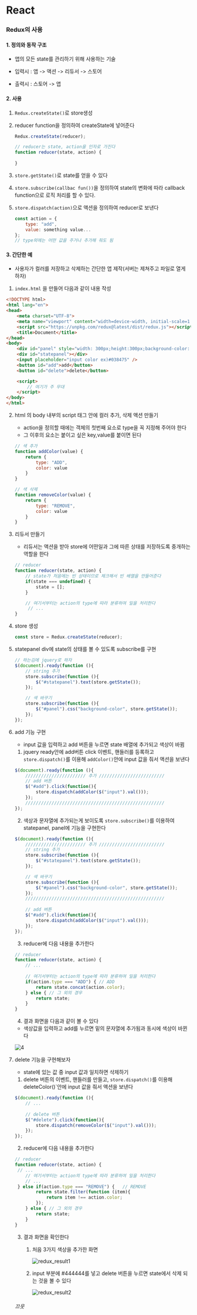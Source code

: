 # React

### Redux의 사용



#### 1. 정의와 동작 구조

* 앱의 모든 state를 관리하기 위해 사용하는 기술

* 입력시 : 앱 -> 액션 -> 리듀서 -> 스토어
* 출력시 : 스토어 ->  앱



#### 2. 사용

1. `Redux.createState()`로 store생성

2. reducer function을 정의하여 createState에 넣어준다

   ```javascript
   Redux.createState(reducer);
   
   // reducer는 state, action을 인자로 가진다
   function reducer(state, action) {
       
   }
   ```



3. `store.getState()`로 state를 얻을 수 있다

4. `store.subscribe(callbac fun())`을 정의하여 state의 변화에 따라 callback function으로 로직 처리를 할 수 있다.

5. `store.dispatch(action)`으로 액션을 정의하여 reducer로 보낸다

   ```javascript
   const action = {
       type: "add",
       value: something value...
   };
   // type외에는 어떤 값을 주거나 추가해 줘도 됨
   ```



#### 3. 간단한 예

* 사용자가 컬러를 저장하고 삭제하는 간단한 앱 제작(서버는 제쳐주고 파일로 열게 하자)

1.  `index.html` 을 만들어 다음과 같이 내용 작성

   ```html
   <!DOCTYPE html>
   <html lang="en">
   <head>
       <meta charset="UTF-8">
       <meta name="viewport" content="width=device-width, initial-scale=1.0">
       <script src="https://unpkg.com/redux@latest/dist/redux.js"></script>
       <title>Document</title>
   </head>
   <body>
       <div id="panel" style="width: 300px;height:300px;background-color: blue;"></div>
       <div id="statepanel"></div>
       <input placeholder="input color ex)#038475" />
       <button id="add">add</button>
       <button id="delete">delete</button>
   
       <script>
           // 여기가 주 무대
       </script>
   </body>
   </html>
   ```

   

2. html 의 body 내부의 script 태그 안에 컬러 추가, 삭제 액션 만들기

   * action을 정의할 때에는 객체의 첫번째 요소로 type을 꼭 지정해 주어야 한다
   * 그 이후의 요소는 붙이고 싶은 key,value를 붙이면 된다

   ```javascript
   // 색 추가
   function addColor(value) {
       return {
           type: "ADD",
           color: value
       }
   }
   
   // 색 삭제
   function removeColor(value) {
       return {
           type: "REMOVE",
           color: value
       }
   }
   ```

   

3. 리듀서 만들기

   * 리듀서는 액션을 받아 store에 어떤일과 그에 따른 상태를 저장하도록 중개하는 역할을 한다

   ```javascript
   // reducer
   function reducer(state, action) {
       // state가 처음에는 빈 상태이므로 체크해서 빈 배열을 만들어준다
       if(state === undefined) {
           state = [];
       }
   
       // 여기서부터는 action의 type에 따라 분류하여 일을 처리한다
      	// ...
   }
   ```
   
   
   
4. store 생성

   ```javascript
   const store = Redux.createState(reducer);
   ```

   

5. statepanel div에 state의 상태를 볼 수 있도록 subscribe를 구현

   ```javascript
   // 하는김에 jquery로 하자
   $(document).ready(function (){
       // string 추가
       store.subscribe(function (){
           $("#statepanel").text(store.getState());    
       });
   
       // 색 바꾸기
       store.subscribe(function (){
           $("#panel").css("background-color", store.getState());
       });
   });
   ```



6. add 기능 구현

   * input 값을 입력하고 add 버튼을 누르면 state 배열에 추가되고 색상이 바뀜
   
   
   
   1. jquery ready안에 add버튼 click 이벤트, 핸들러를 등록하고 `store.dispatch()`를 이용해 `addColor()`안에 input 값을 줘서 액션을 보낸다
   
   ```javascript
   $(document).ready(function (){
       /////////////////////// 추가 /////////////////////////
       // add 버튼
       $("#add").click(function(){
           store.dispatch(addColor($("input").val()));
       });
       /////////////////////////////////////////////////////
   });	
   ```
   
   
   
   2. 색상과 문자열에 추가되는게 보이도록 `store.subscribe()`를 이용하여 statepanel, panel에 기능을 구현한다 
   
   ```javascript
   $(document).ready(function (){
       /////////////////////// 추가 /////////////////////////
       // string 추가
       store.subscribe(function (){
           $("#statepanel").text(store.getState());    
       });
   
       // 색 바꾸기
       store.subscribe(function (){
           $("#panel").css("background-color", store.getState());
       });
       /////////////////////////////////////////////////////
       
       // add 버튼
       $("#add").click(function(){
           store.dispatch(addColor($("input").val()));
       });
   });	
   ```
   
   
   
   3. reducer에 다음 내용을 추가한다
   
   ```javascript
   // reducer
   function reducer(state, action) {
       // ...
       
       // 여기서부터는 action의 type에 따라 분류하여 일을 처리한다    
       if(action.type === "ADD") { // ADD
           return state.concat(action.color);
       } else { // 그 외의 경우 
           return state;
       }
   }
   ```
   
   
   
   4. 결과 화면을 다음과 같이 볼 수 있다
   
   * 색상값을 입력하고 add를 누르면 밑의 문자열에 추가됨과 동시에 색상이 바뀐다
   
   ![4](https://user-images.githubusercontent.com/20276476/74297855-6942cd80-4d8b-11ea-98e9-747b0e0ffe71.png)

8. delete 기능을 구현해보자

   * state에 있는 값 중 input 값과 일치하면 삭제하기

   1. delete 버튼의 이벤트, 핸들러를 만들고, `store.dispatch()`를 이용해 deleteColor()`안에 input 값을 줘서 액션을 보낸다

   ```javascript
   $(document).ready(function (){
       // ...
       
       // delete 버튼
       $("#delete").click(function(){
           store.dispatch(removeColor($("input").val()));
       });
   });
   ```

   

   2. reducer에 다음 내용을 추가한다

   ```javascript
   // reducer
   function reducer(state, action) {
   	// ...
       // 여기서부터는 action의 type에 따라 분류하여 일을 처리한다
       // ...
   	} else if(action.type === "REMOVE") {	// REMOVE
           return state.filter(function (item){
               return item !== action.color;
           });
       } else {	// 그 외의 경우
           return state;
       }
   }
   ```

   

   3. 결과 화면을 확인한다

      1. 처음 3가지 색상을 추가한 화면

         ![redux_result1](https://user-images.githubusercontent.com/20276476/74309439-17f80580-4dae-11ea-81c6-5c0f5dae6470.png)

      2. input 부분에 #444444를 넣고 delete 버튼을 누르면 state에서 삭제 되는 것을 볼 수 있다

         ![redux_result2](https://user-images.githubusercontent.com/20276476/74309443-19c1c900-4dae-11ea-86cb-8c713c3c7f73.png)

   

   

   ###### 끄읏

   

   

